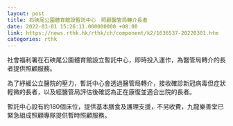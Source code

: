 ```yaml
---
layout: post
title: 石硤尾公園體育館設暫託中心　照顧醫管局轉介長者
date: 2022-03-01 15:26:11.000000000 +08:00
link: https://news.rthk.hk/rthk/ch/component/k2/1636537-20220301.htm
categories: rthk
---
```


社會福利署在石硤尾公園體育館設立暫託中心，即時投入運作，為醫管局轉介的長者提供照顧服務。

為了紓緩公立醫院的壓力，暫託中心會透過醫管局轉介，接收確診新冠病毒但症狀輕微的長者，以及經醫管局評估後確認為正在康復並適合出院的長者。

暫託中心設有約180個床位，提供基本膳食及護理支援，不另收費，九龍樂善堂已緊急組成照顧專隊提供暫時照顧服務。
